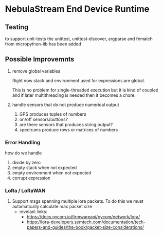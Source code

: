 # NebulaStream End Device Runtime

## Testing
to support unit-tests the unittest, unittest-discover, argparse and fnmatch from micropython-lib has been added


## Possible Improvemnts

1. remove global variables
   
   Right now stack and environment used for expressions are global. 

   This is no problem for single-threaded execution but it is kind of coupled and if later multithreading is needed then it becomes a chore.


1. handle sensors that do not produce numerical output
   1. GPS produces tuples of numbers
   2. on/off sensors/buttons?
   3. are there sensors that produces string output?
   4. spectrums produce rows or matrices of numbers

### Error Handling
how do we handle

1. divide by zero
2. empty stack when not expected
3. empty environment when not expected
4. corrupt expression

### LoRa / LoRaWAN
1. Support msgs spanning multiple lora packets. To do this we must automatically calculate max packet size
   - revelant links:
     - https://docs.pycom.io/firmwareapi/pycom/network/lora/
     - https://lora-developers.semtech.com/documentation/tech-papers-and-guides/the-book/packet-size-considerations/
  